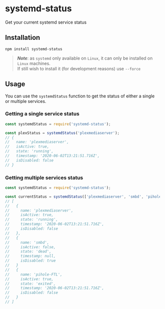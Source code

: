 # systemd-status
Get your current systemd service status

## Installation
`npm install systemd-status`  
> ***Note***: as `systemd` only available on `Linux`, it can only be installed on `Linux` machines.  
> If still wish to install it (for development reasons) use `--force`

## Usage
You can use the `systemdStatus` function to get the status of either a single or multiple services.

### Getting a single service status

```JavaScript
const systemdStatus = require('systemd-status');

const plexStatus = systemdStatus('plexmediaserver');
// {
//   name: 'plexmediaserver',
//   isActive: true,
//   state: 'running',
//   timestamp: '2020-06-02T13:21:51.716Z',
//   isDisabled: false
// }
```

### Getting multiple services status

```JavaScript
const systemdStatus = require('systemd-status');

const currentStatus = systemdStatus(['plexmediaserver', 'smbd', 'pihole-FTL']);
// [
//   {
//     name: 'plexmediaserver',
//     isActive: true,
//     state: 'running',
//     timestamp: '2020-06-02T13:21:51.716Z',
//     isDisabled: false
//   },
//   {
//     name: 'smbd',
//     isActive: false,
//     state: 'dead',
//     timestamp: null,
//     isDisabled: true
//   }
//   {
//     name: 'pihole-FTL',
//     isActive: true,
//     state: 'exited',
//     timestamp: '2020-06-02T13:21:51.716Z',
//     isDisabled: false
//   }
// ]
```
